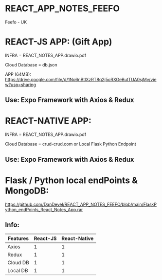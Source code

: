 # REACT_APP_NOTES_FEEFO
Feefo - UK



# REACT-JS APP: (Gift App)
INFRA = REACT_NOTES_APP.drawio.pdf

Cloud Database = db.json

APP (64MB): https://drive.google.com/file/d/1No6nBtlXzRT8q2j5oRXGeButTUA0sjMy/view?usp=sharing 

## Use: Expo Framework with Axios & Redux


# REACT-NATIVE APP:
INFRA = REACT_NOTES_APP.drawio.pdf

Cloud Database = crud-crud.com or Local Flask Python Endpoint

## Use: Expo Framework with Axios & Redux



# Flask / Python local endPoints & MongoDB:

https://github.com/DanDevel/REACT_APP_NOTES_FEEFO/blob/main/FlaskPython_endPoints_React_Notes_App.rar



## Info:

| Features  | React-JS | React-Native |
| ------------- | ------------- | ------------- |
| Axios  | 1  | 1  |
| Redux  | 1  | 1  |
| Cloud DB  | 1  | 1  |
| Local DB  | 1  | 1  |




